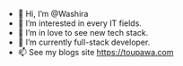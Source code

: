 - 👋 Hi, I’m @Washira
- 👀 I’m interested in every IT fields.
- 💞️ I’m in love to see new tech stack.
- 🌱 I’m currently full-stack developer.
- 📫 See my blogs site https://toupawa.com

<!---
Washira/Washira is a ✨ special ✨ repository because its `README.md` (this file) appears on your GitHub profile.
You can click the Preview link to take a look at your changes.
--->

